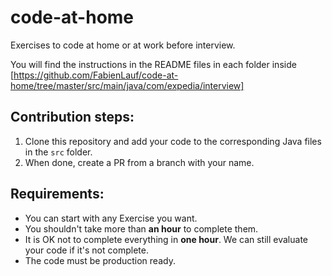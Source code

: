 # code-at-home

Exercises to code at home or at work before interview.

You will find the instructions in the README files in each folder inside [https://github.com/FabienLauf/code-at-home/tree/master/src/main/java/com/expedia/interview]

## Contribution steps:

 1. Clone this repository and add your code to the corresponding Java files in the `src` folder.
 2. When done, create a PR from a branch with your name.
 
## Requirements:

- You can start with any Exercise you want.
- You shouldn't take more than **an hour** to complete them.
- It is OK not to complete everything in **one hour**. We can still evaluate your code if it's not complete.
- The code must be production ready.
